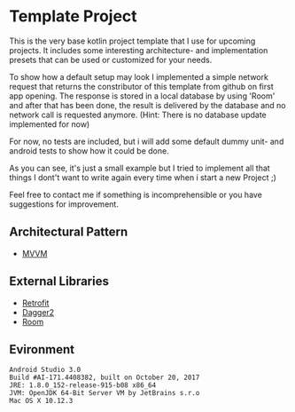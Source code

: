# Template Project

This is the very base kotlin project template that I use for upcoming projects.
It includes some interesting architecture- and implementation presets that can be used or customized for your needs.

To show how a default setup may look I implemented a simple network request that returns the constributor of this template from github on first app opening. The response is stored in a local database by using 'Room' and after that has been done, the result is delivered by the database and no network call is requested anymore.
(Hint: There is no database update implemented for now)

For now, no tests are included, but i will add some default dummy unit- and android tests to show how it could be done.

As you can see, it's just a small example but I tried to implement all that things I dont't want to write again every time when i start a new Project ;)

Feel free to contact me if something is incomprehensible or you have suggestions for improvement.


## Architectural Pattern
 * [MVVM](https://de.wikipedia.org/wiki/Model_View_ViewModel)
 
 
## External Libraries
 * [Retrofit](https://square.github.io/retrofit/)
 * [Dagger2](https://google.github.io/dagger/)
 * [Room](https://developer.android.com/topic/libraries/architecture/room.html)


## Evironment

```
Android Studio 3.0 
Build #AI-171.4408382, built on October 20, 2017
JRE: 1.8.0_152-release-915-b08 x86_64
JVM: OpenJDK 64-Bit Server VM by JetBrains s.r.o
Mac OS X 10.12.3
```